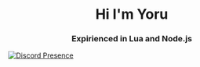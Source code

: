 <h1 align="center">Hi I'm Yoru</h1>
<h3 align="center">Expirienced in Lua and Node.js</h3>


[![Discord Presence](https://lanyard-profile-readme.vercel.app/api/714889517433356389)](https://discord.com/users/714889517433356389)
